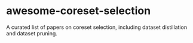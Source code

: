 # awesome-coreset-selection
A curated list of papers on coreset selection, including dataset distillation and dataset pruning.
